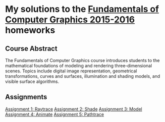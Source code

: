 My solutions to the [Fundamentals of Computer Graphics 2015-2016](http://pellacini.di.uniroma1.it/teaching/graphics15/index.html) homeworks
=========================================================================

Course Abstract
---------------
The Fundamentals of Computer Graphics course introduces students to the mathematical foundations of modeling and rendering three-dimensional scenes. Topics include digital image representation, geometrical transformations, curves and surfaces, illumination and shading models, and visible surface algorithms.

Assignments
-----------
[Assignment 1: Raytrace](https://github.com/Jiloc/fundamentals_of_computer_graphics/tree/master/hw1_raytrace) 
[Assignment 2: Shade](https://github.com/Jiloc/fundamentals_of_computer_graphics/tree/master/hw2_shade)
[Assignment 3: Model](https://github.com/Jiloc/fundamentals_of_computer_graphics/tree/master/hw3_model)
[Assignment 4: Animate](https://github.com/Jiloc/fundamentals_of_computer_graphics/tree/master/hw4_animate)
[Assignment 5: Pathtrace](https://github.com/Jiloc/fundamentals_of_computer_graphics/tree/master/hw5_pathtrace)
